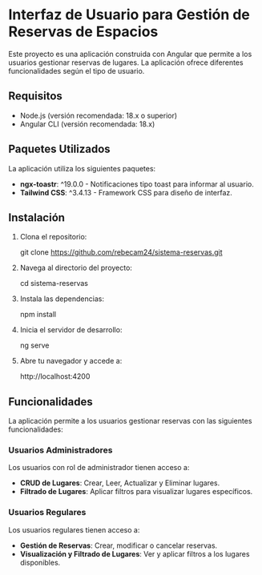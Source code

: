
# Interfaz de Usuario para Gestión de Reservas de Espacios

Este proyecto es una aplicación construida con Angular que permite a los usuarios gestionar reservas de lugares. La aplicación ofrece diferentes funcionalidades según el tipo de usuario.

## Requisitos

- Node.js (versión recomendada: 18.x o superior)
- Angular CLI (versión recomendada: 18.x)

## Paquetes Utilizados

La aplicación utiliza los siguientes paquetes:

- **ngx-toastr**: ^19.0.0 - Notificaciones tipo toast para informar al usuario.
- **Tailwind CSS**: ^3.4.13 - Framework CSS para diseño de interfaz.

## Instalación

1. Clona el repositorio:

   git clone https://github.com/rebecam24/sistema-reservas.git


2. Navega al directorio del proyecto:

   cd sistema-reservas


3. Instala las dependencias:

   npm install


4. Inicia el servidor de desarrollo:

   ng serve


5. Abre tu navegador y accede a:

   http://localhost:4200


## Funcionalidades

La aplicación permite a los usuarios gestionar reservas con las siguientes funcionalidades:

### Usuarios Administradores

Los usuarios con rol de administrador tienen acceso a:

- **CRUD de Lugares**: Crear, Leer, Actualizar y Eliminar lugares.
- **Filtrado de Lugares**: Aplicar filtros para visualizar lugares específicos.

### Usuarios Regulares

Los usuarios regulares tienen acceso a:

- **Gestión de Reservas**: Crear, modificar o cancelar reservas.
- **Visualización y Filtrado de Lugares**: Ver y aplicar filtros a los lugares disponibles.


